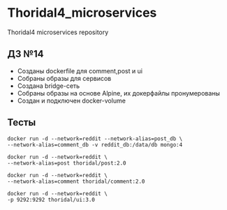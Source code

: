 # Thoridal4_microservices
Thoridal4 microservices repository

## ДЗ №14

- Созданы dockerfile для comment,post и ui
- Собраны образы для сервисов
- Создана bridge-сеть
- Собраны образы на основе Alpine, их докерфайлы пронумерованы
- Создан и подключен docker-volume

## Тесты

```
docker run -d --network=reddit --network-alias=post_db \
--network-alias=comment_db -v reddit_db:/data/db mongo:4

docker run -d --network=reddit \
--network-alias=post thoridal/post:2.0

docker run -d --network=reddit \
--network-alias=comment thoridal/comment:2.0

docker run -d --network=reddit \
-p 9292:9292 thoridal/ui:3.0
```
